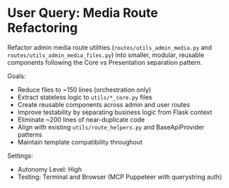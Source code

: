 # User Query: Media Route Refactoring

Refactor admin media route utilities (`routes/utils_admin_media.py` and `routes/utils_admin_media_files.py`) into smaller, modular, reusable components following the Core vs Presentation separation pattern.

Goals:
- Reduce files to ~150 lines (orchestration only)
- Extract stateless logic to `utils/*_core.py` files
- Create reusable components across admin and user routes
- Improve testability by separating business logic from Flask context
- Eliminate ~200 lines of near-duplicate code
- Align with existing `utils/route_helpers.py` and BaseApiProvider patterns
- Maintain template compatibility throughout

Settings:
- Autonomy Level: High
- Testing: Terminal and Browser (MCP Puppeteer with querystring auth)